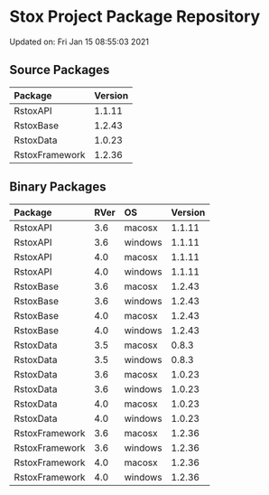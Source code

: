 # Stox Project Package Repository


Updated on: Fri Jan 15 08:55:03 2021
## Source Packages

|Package        |Version |
|:--------------|:-------|
|RstoxAPI       |1.1.11  |
|RstoxBase      |1.2.43  |
|RstoxData      |1.0.23  |
|RstoxFramework |1.2.36  |

## Binary Packages

|Package        |RVer |OS      |Version |
|:--------------|:----|:-------|:-------|
|RstoxAPI       |3.6  |macosx  |1.1.11  |
|RstoxAPI       |3.6  |windows |1.1.11  |
|RstoxAPI       |4.0  |macosx  |1.1.11  |
|RstoxAPI       |4.0  |windows |1.1.11  |
|RstoxBase      |3.6  |macosx  |1.2.43  |
|RstoxBase      |3.6  |windows |1.2.43  |
|RstoxBase      |4.0  |macosx  |1.2.43  |
|RstoxBase      |4.0  |windows |1.2.43  |
|RstoxData      |3.5  |macosx  |0.8.3   |
|RstoxData      |3.5  |windows |0.8.3   |
|RstoxData      |3.6  |macosx  |1.0.23  |
|RstoxData      |3.6  |windows |1.0.23  |
|RstoxData      |4.0  |macosx  |1.0.23  |
|RstoxData      |4.0  |windows |1.0.23  |
|RstoxFramework |3.6  |macosx  |1.2.36  |
|RstoxFramework |3.6  |windows |1.2.36  |
|RstoxFramework |4.0  |macosx  |1.2.36  |
|RstoxFramework |4.0  |windows |1.2.36  |
